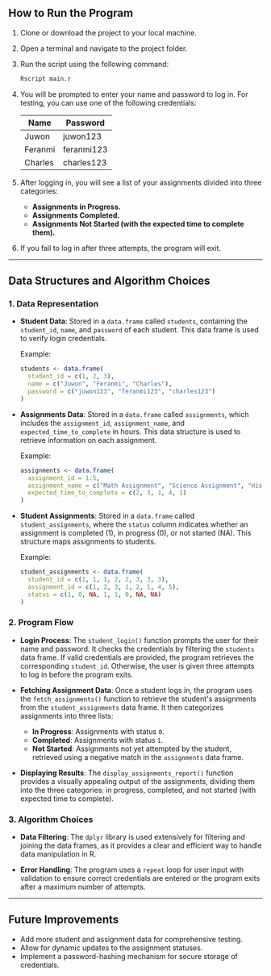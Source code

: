 ## How to Run the Program

1. Clone or download the project to your local machine.
2. Open a terminal and navigate to the project folder.
3. Run the script using the following command:

    ```bash
    Rscript main.r
    ```

4. You will be prompted to enter your name and password to log in. For testing, you can use one of the following credentials:

    | Name    | Password   |
    |---------|------------|
    | Juwon   | juwon123   |
    | Feranmi | feranmi123 |
    | Charles | charles123 |

5. After logging in, you will see a list of your assignments divided into three categories:
    - **Assignments in Progress.**
    - **Assignments Completed.**
    - **Assignments Not Started (with the expected time to complete them).**

6. If you fail to log in after three attempts, the program will exit.

---

## Data Structures and Algorithm Choices

### 1. Data Representation

- **Student Data**: Stored in a `data.frame` called `students`, containing the `student_id`, `name`, and `password` of each student. This data frame is used to verify login credentials.

    Example:
    ```r
    students <- data.frame(
      student_id = c(1, 2, 3),
      name = c("Juwon", "Feranmi", "Charles"),
      password = c("juwon123", "feranmi123", "charles123")
    )
    ```

- **Assignments Data**: Stored in a `data.frame` called `assignments`, which includes the `assignment_id`, `assignment_name`, and `expected_time_to_complete` in hours. This data structure is used to retrieve information on each assignment.

    Example:
    ```r
    assignments <- data.frame(
      assignment_id = 1:5,
      assignment_name = c("Math Assignment", "Science Assignment", "History Assignment", "Art Assignment", "PE Assignment"),
      expected_time_to_complete = c(2, 3, 1, 4, 1)
    )
    ```

- **Student Assignments**: Stored in a `data.frame` called `student_assignments`, where the `status` column indicates whether an assignment is completed (1), in progress (0), or not started (NA). This structure maps assignments to students.

    Example:
    ```r
    student_assignments <- data.frame(
      student_id = c(1, 1, 1, 2, 2, 3, 3, 3),
      assignment_id = c(1, 2, 3, 1, 2, 1, 4, 5),
      status = c(1, 0, NA, 1, 1, 0, NA, NA)
    )
    ```

### 2. Program Flow

- **Login Process**: The `student_login()` function prompts the user for their name and password. It checks the credentials by filtering the `students` data frame. If valid credentials are provided, the program retrieves the corresponding `student_id`. Otherwise, the user is given three attempts to log in before the program exits.

- **Fetching Assignment Data**: Once a student logs in, the program uses the `fetch_assignments()` function to retrieve the student's assignments from the `student_assignments` data frame. It then categorizes assignments into three lists:
  - **In Progress**: Assignments with status `0`.
  - **Completed**: Assignments with status `1`.
  - **Not Started**: Assignments not yet attempted by the student, retrieved using a negative match in the `assignments` data frame.

- **Displaying Results**: The `display_assignments_report()` function provides a visually appealing output of the assignments, dividing them into the three categories: in progress, completed, and not started (with expected time to complete).

### 3. Algorithm Choices

- **Data Filtering**: The `dplyr` library is used extensively for filtering and joining the data frames, as it provides a clear and efficient way to handle data manipulation in R.

- **Error Handling**: The program uses a `repeat` loop for user input with validation to ensure correct credentials are entered or the program exits after a maximum number of attempts.

---

## Future Improvements

- Add more student and assignment data for comprehensive testing.
- Allow for dynamic updates to the assignment statuses.
- Implement a password-hashing mechanism for secure storage of credentials.
